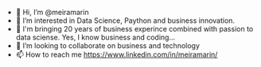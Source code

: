 - 👋 Hi, I’m @meiramarin
- 👀 I’m interested in Data Science, Paython and business innovation.
- 🌱 I'm bringing 20 years of business experince combined with passion to data sciense. Yes, I know business and coding...
- 💞️ I’m looking to collaborate on business and technology
- 📫 How to reach me https://www.linkedin.com/in/meiramarin/

<!---
meiramarin/meiramarin is a ✨ special ✨ repository because its `README.md` (this file) appears on your GitHub profile.
You can click the Preview link to take a look at your changes.
--->
 
